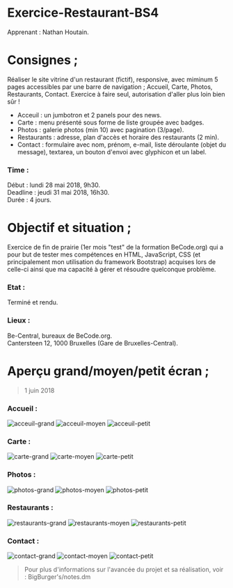 # Exercice-Restaurant-BS4

Apprenant : Nathan Houtain.

# Consignes ;
Réaliser le site vitrine d'un restaurant (fictif), responsive, avec miminum 5 pages accessibles par une barre de navigation ; Accueil, Carte, Photos, Restaurants, Contact. Exercice à faire seul, autorisation d'aller plus loin bien sûr !

* Acceuil : un jumbotron et 2 panels pour des news.
* Carte : menu présenté sous forme de liste groupée avec badges.
* Photos : galerie photos (min 10) avec pagination (3/page).
* Restaurants : adresse, plan d'accès et horaire des restaurants (2 min).
* Contact : formulaire avec nom, prénom, e-mail, liste déroulante (objet du message), textarea, un bouton d'envoi avec glyphicon et un label.

### Time :
Début : lundi 28 mai 2018, 9h30.   
Deadline : jeudi 31 mai 2018, 16h30.  
Durée : 4 jours. 


# Objectif et situation ;
Exercice de fin de prairie (1er mois "test" de la formation BeCode.org) qui a pour but de tester mes compétences en HTML, JavaScript, CSS (et principalement
mon utilisation du framework Bootstrap) acquises lors de celle-ci ainsi que ma capacité à gérer et résoudre quelconque problème.

### Etat : 
Terminé et rendu.

### Lieux :
Be-Central, bureaux de BeCode.org.  
Cantersteen 12, 1000 Bruxelles (Gare de Bruxelles-Central). 


# Aperçu grand/moyen/petit écran ;
> 1 juin 2018

### Accueil :

![acceuil-grand](/BigBurger's/Pictures/Apercu/acceuil-grand.png)
![acceuil-moyen](/BigBurger's/Pictures/Apercu/acceuil-moyen.png)
![acceuil-petit](/BigBurger's/Pictures/Apercu/acceuil-petit.png)

### Carte :
![carte-grand](/BigBurger's/Pictures/Apercu/carte-grand.png)
![carte-moyen](/BigBurger's/Pictures/Apercu/carte-moyen.png)
![carte-petit](/BigBurger's/Pictures/Apercu/carte-petit.png)

### Photos :
![photos-grand](/BigBurger's/Pictures/Apercu/photos-grand.png)
![photos-moyen](/BigBurger's/Pictures/Apercu/photos-moyen.png)
![photos-petit](/BigBurger's/Pictures/Apercu/photos-petit.png)

### Restaurants :
![restaurants-grand](/BigBurger's/Pictures/Apercu/restaurants-grand.png)
![restaurants-moyen](/BigBurger's/Pictures/Apercu/restaurants-moyen.png)
![restaurants-petit](/BigBurger's/Pictures/Apercu/restaurants-petit.png)

### Contact :
![contact-grand](/BigBurger's/Pictures/Apercu/contact-grand.png)
![contact-moyen](/BigBurger's/Pictures/Apercu/contact-moyen.png)
![contact-petit](/BigBurger's/Pictures/Apercu/contact-petit.png)

> Pour plus d'informations sur l'avancée du projet et sa réalisation, voir : BigBurger's/notes.dm 
